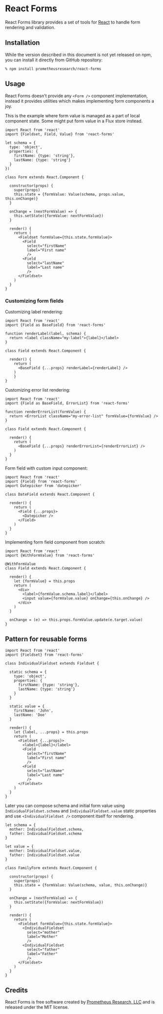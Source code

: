 React Forms
===========

React Forms library provides a set of tools for [React][] to handle form
rendering and validation.

## Installation

While the version described in this document is not yet released on npm, you can
install it directly from GitHub repository:

    % npm install prometheusresearch/react-forms

## Usage

React Forms doesn't provide any `<Form />` component implementation, instead it
provides utilities which makes implementing form components a joy.

This is the example where form value is managed as a part of local component
state. Some might put form value in a Flux store instead.

    import React from 'react'
    import {Fieldset, Field, Value} from 'react-forms'

    let schema = {
      type: 'object',
      properties: {
        firstName: {type: 'string'},
        lastName: {type: 'string'}
      }
    })

    class Form extends React.Component {

      constructor(props) {
        super(props)
        this.state = {formValue: Value(schema, props.value, this.onChange)}
      }

      onChange = (nextFormValue) => {
        this.setState({formValue: nextFormValue})
      }

      render() {
        return (
          <Fieldset formValue={this.state.formValue}>
            <Field
              select="firstName"
              label="First name"
              />
            <Field
              select="lastName"
              label="Last name"
              />
          </Fieldset>
        )
      }
    }

### Customizing form fields

Customizing label rendering:

    import React from 'react'
    import {Field as BaseField} from 'react-forms'

    function renderLabel(label, schema) {
      return <label className="my-label">{label}</label>
    }

    class Field extends React.Component {

      render() {
        return (
          <BaseField {...props} renderLabel={renderLabel} />
        )
        }
    }

Customizing error list rendering:

    import React from 'react'
    import {Field as BaseField, ErrorList} from 'react-forms'

    function renderErrorList(formValue) {
      return <ErrorList className="my-error-list" formValue={formValue} />
    }

    class Field extends React.Component {

      render() {
        return (
          <BaseField {...props} renderErrorList={renderErrorList} />
        )
      }
    }

Form field with custom input component:

    import React from 'react'
    import {Field} from 'react-forms'
    import Datepicker from 'datepicker'

    class DateField extends React.Component {

      render() {
        return (
          <Field {...props}>
            <Datepicker />
          </Field>
        )
      }
    }

Implementing form field component from scratch:

    import React from 'react'
    import {WithFormValue} from 'react-forms'

    @WithFormValue
    class Field extends React.Component {

      render() {
        let {formValue} = this.props
        return (
          <div>
            <label>{formValue.schema.label}</label>
            <input value={formValue.value} onChange={this.onChange} />
          </div>
        )
      }

      onChange = (e) => this.props.formValue.update(e.target.value)
    }

## Pattern for reusable forms

    import React from 'react'
    import {Fieldset} from 'react-forms'

    class IndividualFieldset extends Fieldset {

      static schema = {
        type: 'object',
        properties: {
          firstName: {type: 'string'},
          lastName: {type: 'string'}
        }
      }

      static value = {
        firstName: 'John',
        lastName: 'Doe'
      }

      render() {
        let {label, ...props} = this.props
        return (
          <Fieldset {...props}>
            <label>{label}</label>
            <Field
              select="firstName"
              label="First name"
              />
            <Field
              select="lastName"
              label="Last name"
              />
          </Fieldset>
        )
      }
    }

Later you can compose schema and initial form value using `IndividualFieldset.schema`
and `IndividualFieldset.value` static properties and use `<IndividualFieldset />` component
itself for rendering.

    let schema = {
      mother: IndividualFieldset.schema,
      father: IndividualFieldset.schema
    }

    let value = {
      mother: IndividualFieldset.value,
      father: IndividualFieldset.value
    }

    class FamilyForm extends React.Component {

      constructor(props) {
        super(props)
        this.state = {formValue: Value(schema, value, this.onChange)}
      }

      onChange = (nextFormValue) => {
        this.setState({formValue: nextFormValue})
      }

      render() {
        return (
          <Fieldset formValue={this.state.formValue}>
            <IndividualFieldset
              select="mother"
              label="Mother"
              />
            <IndividualFieldset
              select="father"
              label="Father"
              />
          </Fieldset>
        )
      }
    }

## Credits

React Forms is free software created by [Prometheus Research, LLC][] and is
released under the MIT license.

[React]: http://facebook.github.io/react/
[Prometheus Research, LLC]: http://prometheusresearch.com
